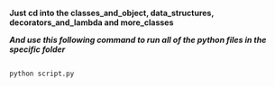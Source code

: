 **Just cd into the classes_and_object, data_structures, decorators_and_lambda and more_classes**


***And use this following command to run all of the python files in the specific folder***

```

python script.py

```